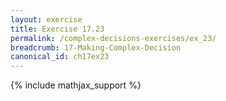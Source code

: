 ```yaml
---
layout: exercise
title: Exercise 17.23
permalink: /complex-decisions-exercises/ex_23/
breadcrumb: 17-Making-Complex-Decision
canonical_id: ch17ex23
---
```


{% include mathjax_support %}
